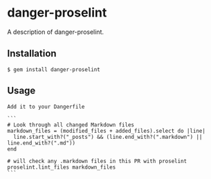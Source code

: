 # danger-proselint

A description of danger-proselint.

## Installation

    $ gem install danger-proselint

## Usage

    Add it to your Dangerfile

    ```
    # Look through all changed Markdown files
    markdown_files = (modified_files + added_files).select do |line|
      line.start_with?("_posts") && (line.end_with?(".markdown") || line.end_with?(".md"))
    end
    
    # will check any .markdown files in this PR with proselint
    proselint.lint_files markdown_files
    ```
